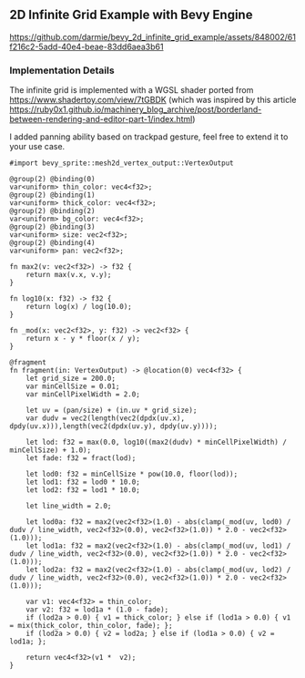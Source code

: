 ## 2D Infinite Grid Example with Bevy Engine

https://github.com/darmie/bevy_2d_infinite_grid_example/assets/848002/61f216c2-5add-40e4-beae-83dd6aea3b61

### Implementation Details
The infinite grid is implemented with a WGSL shader ported from https://www.shadertoy.com/view/7tGBDK (which was inspired by this article https://ruby0x1.github.io/machinery_blog_archive/post/borderland-between-rendering-and-editor-part-1/index.html)

I added panning ability based on trackpad gesture, feel free to extend it to your use case.

```wgsl
#import bevy_sprite::mesh2d_vertex_output::VertexOutput

@group(2) @binding(0)
var<uniform> thin_color: vec4<f32>;
@group(2) @binding(1)
var<uniform> thick_color: vec4<f32>;
@group(2) @binding(2)
var<uniform> bg_color: vec4<f32>;
@group(2) @binding(3)
var<uniform> size: vec2<f32>;
@group(2) @binding(4)
var<uniform> pan: vec2<f32>;

fn max2(v: vec2<f32>) -> f32 {
    return max(v.x, v.y);
}

fn log10(x: f32) -> f32 {
    return log(x) / log(10.0);
}

fn _mod(x: vec2<f32>, y: f32) -> vec2<f32> {
    return x - y * floor(x / y);
}

@fragment
fn fragment(in: VertexOutput) -> @location(0) vec4<f32> {
    let grid_size = 200.0;
    var minCellSize = 0.01;
    var minCellPixelWidth = 2.0;

    let uv = (pan/size) + (in.uv * grid_size);
    var dudv = vec2(length(vec2(dpdx(uv.x), dpdy(uv.x))),length(vec2(dpdx(uv.y), dpdy(uv.y))));

    let lod: f32 = max(0.0, log10((max2(dudv) * minCellPixelWidth) / minCellSize) + 1.0);
    let fade: f32 = fract(lod);

    let lod0: f32 = minCellSize * pow(10.0, floor(lod));
    let lod1: f32 = lod0 * 10.0;
    let lod2: f32 = lod1 * 10.0;

    let line_width = 2.0;

    let lod0a: f32 = max2(vec2<f32>(1.0) - abs(clamp(_mod(uv, lod0) / dudv / line_width, vec2<f32>(0.0), vec2<f32>(1.0)) * 2.0 - vec2<f32>(1.0)));
    let lod1a: f32 = max2(vec2<f32>(1.0) - abs(clamp(_mod(uv, lod1) / dudv / line_width, vec2<f32>(0.0), vec2<f32>(1.0)) * 2.0 - vec2<f32>(1.0)));
    let lod2a: f32 = max2(vec2<f32>(1.0) - abs(clamp(_mod(uv, lod2) / dudv / line_width, vec2<f32>(0.0), vec2<f32>(1.0)) * 2.0 - vec2<f32>(1.0)));

    var v1: vec4<f32> = thin_color;
    var v2: f32 = lod1a * (1.0 - fade);
    if (lod2a > 0.0) { v1 = thick_color; } else if (lod1a > 0.0) { v1 = mix(thick_color, thin_color, fade); };
    if (lod2a > 0.0) { v2 = lod2a; } else if (lod1a > 0.0) { v2 = lod1a; }; 

    return vec4<f32>(v1 *  v2);
}
```
